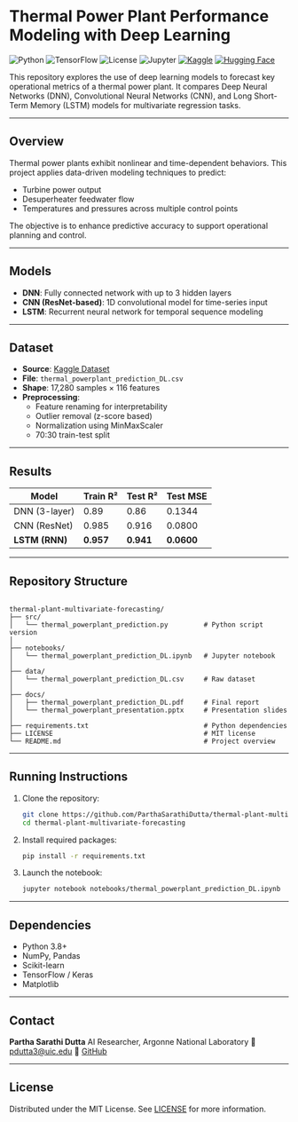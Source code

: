
# Thermal Power Plant Performance Modeling with Deep Learning

![Python](https://img.shields.io/badge/Python-3.8%2B-blue)
![TensorFlow](https://img.shields.io/badge/TensorFlow-2.x-orange)
![License](https://img.shields.io/badge/License-MIT-green)
![Jupyter](https://img.shields.io/badge/Notebook-Jupyter-yellow)
[![Kaggle](https://img.shields.io/badge/Kaggle-Notebook-blue)](https://www.kaggle.com/datasets/deepakburi062/power-plant-data-optimization-problem)
[![Hugging Face](https://img.shields.io/badge/HuggingFace-Compatible-yellow)](https://huggingface.co/spaces)

This repository explores the use of deep learning models to forecast key operational metrics of a thermal power plant. It compares Deep Neural Networks (DNN), Convolutional Neural Networks (CNN), and Long Short-Term Memory (LSTM) models for multivariate regression tasks.

---

## Overview

Thermal power plants exhibit nonlinear and time-dependent behaviors. This project applies data-driven modeling techniques to predict:

- Turbine power output
- Desuperheater feedwater flow
- Temperatures and pressures across multiple control points

The objective is to enhance predictive accuracy to support operational planning and control.

---

## Models

- **DNN**: Fully connected network with up to 3 hidden layers
- **CNN (ResNet-based)**: 1D convolutional model for time-series input
- **LSTM**: Recurrent neural network for temporal sequence modeling

---

## Dataset

- **Source**: [Kaggle Dataset](https://www.kaggle.com/datasets/deepakburi062/power-plant-data-optimization-problem)
- **File**: `thermal_powerplant_prediction_DL.csv`
- **Shape**: 17,280 samples × 116 features
- **Preprocessing**:
  - Feature renaming for interpretability
  - Outlier removal (z-score based)
  - Normalization using MinMaxScaler
  - 70:30 train-test split

---

## Results

| Model          | Train R²  | Test R²   | Test MSE   |
| -------------- | --------- | --------- | ---------- |
| DNN (3-layer)  | 0.89      | 0.86      | 0.1344     |
| CNN (ResNet)   | 0.985     | 0.916     | 0.0800     |
| **LSTM (RNN)** | **0.957** | **0.941** | **0.0600** |

---

## Repository Structure

```

thermal-plant-multivariate-forecasting/
├── src/
│   └── thermal_powerplant_prediction.py         # Python script version
│
├── notebooks/
│   └── thermal_powerplant_prediction_DL.ipynb   # Jupyter notebook
│
├── data/
│   └── thermal_powerplant_prediction_DL.csv     # Raw dataset
│
├── docs/
│   ├── thermal_powerplant_prediction_DL.pdf     # Final report
│   └── thermal_powerplant_presentation.pptx     # Presentation slides
│
├── requirements.txt                             # Python dependencies
├── LICENSE                                      # MIT license
└── README.md                                    # Project overview

````

---

## Running Instructions

1. Clone the repository:
   ```bash
   git clone https://github.com/ParthaSarathiDutta/thermal-plant-multivariate-forecasting.git
   cd thermal-plant-multivariate-forecasting
    ```

2. Install required packages:

   ```bash
   pip install -r requirements.txt
   ```

3. Launch the notebook:

   ```bash
   jupyter notebook notebooks/thermal_powerplant_prediction_DL.ipynb
   ```

---

## Dependencies

* Python 3.8+
* NumPy, Pandas
* Scikit-learn
* TensorFlow / Keras
* Matplotlib

---

## Contact

**Partha Sarathi Dutta**
AI Researcher, Argonne National Laboratory
📧 [pdutta3@uic.edu](mailto:pdutta3@uic.edu)
🔗 [GitHub](https://github.com/ParthaSarathiDutta)

---

## License

Distributed under the MIT License. See [LICENSE](LICENSE) for more information.


